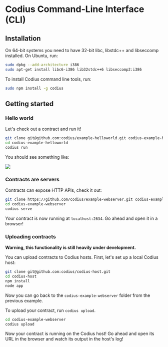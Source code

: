 # Codius Command-Line Interface (CLI)

## Installation

On 64-bit systems you need to have 32-bit libc, libstdc++ and libseccomp installed. On Ubuntu, run:

``` sh
sudo dpkg --add-architecture i386
sudo apt-get install libc6-i386 lib32stdc++6 libseccomp2:i386
```

To install Codius command line tools, run:

``` sh
sudo npm install -g codius
```

## Getting started

### Hello world

Let's check out a contract and run it!

``` sh
git clone git@github.com:codius/example-helloworld.git codius-example-helloworld
cd codius-example-helloworld
codius run
```

You should see something like:

![](http://i.imgur.com/rXaQMFU.png)


### Contracts are servers

Contracts can expose HTTP APIs, check it out:

``` sh
git clone https://github.com/codius/example-webserver.git codius-example-webserver
cd codius-example-webserver
codius serve
```

Your contract is now running at `localhost:2634`. Go ahead and open it in a browser!

### Uploading contracts

**Warning, this functionality is still heavily under development.**

You can upload contracts to Codius hosts. First, let's set up a local Codius host:

``` sh
git clone git@github.com:codius/codius-host.git
cd codius-host
npm install
node app
```

Now you can go back to the `codius-example-webserver` folder from the previous example.

To upload your contract, run `codius upload`.

``` sh
cd codius-example-webserver
codius upload
```

Now your contract is running on the Codius host! Go ahead and open its URL in the browser and watch its output in the host's log!